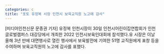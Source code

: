 ```yaml
---
categories: c
title: "포토 유정복 시장 인천시 보육교직원 노고에 감사"
---
```

[미디어인천신문 문종권 기자] 유정복 인천시장이 30일 인천시어린이집연합회가 인천글로벌캠퍼스 대강당에서 개최한 2022 인천시보육인대회에 참석했다.유 시장은 이날 올해 3년 만에 대면행사로 열린 행사에서 보육발전에 기여한 51명 교직원에게 표창 등을 수여하며 보육교직원의 노고에 감사를 표했다.